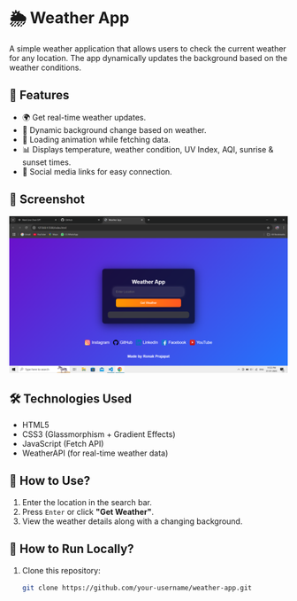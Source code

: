 # 🌦 Weather App

A simple weather application that allows users to check the current weather for any location. The app dynamically updates the background based on the weather conditions.

## 🚀 Features
- 🌍 Get real-time weather updates.
- 🎨 Dynamic background change based on weather.
- 🔄 Loading animation while fetching data.
- 📊 Displays temperature, weather condition, UV Index, AQI, sunrise & sunset times.
- 🔗 Social media links for easy connection.

## 📸 Screenshot
![Weather App Preview](https://github.com/Ronak-Prajapat/Weather-app/blob/main/Screenshot%20(35).png?raw=true) 

## 🛠️ Technologies Used
- HTML5
- CSS3 (Glassmorphism + Gradient Effects)
- JavaScript (Fetch API)
- WeatherAPI (for real-time weather data)

## 🎯 How to Use?
1. Enter the location in the search bar.
2. Press `Enter` or click **"Get Weather"**.
3. View the weather details along with a changing background.

## 📝 How to Run Locally?
1. Clone this repository:
   ```sh
   git clone https://github.com/your-username/weather-app.git
